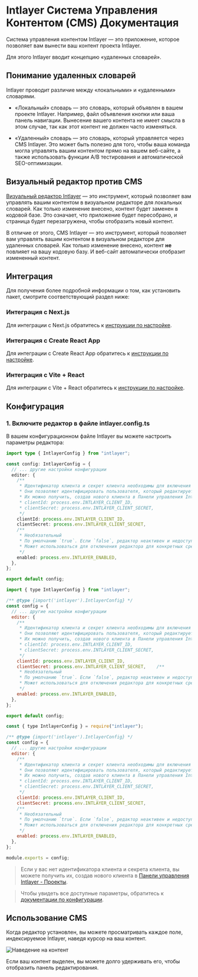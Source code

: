 # Intlayer Система Управления Контентом (CMS) Документация

Система управления контентом Intlayer — это приложение, которое позволяет вам вынести ваш контент проекта Intlayer.

Для этого Intlayer вводит концепцию «удаленных словарей».

## Понимание удаленных словарей

Intlayer проводит различие между «локальными» и «удаленными» словарями.

- «Локальный» словарь — это словарь, который объявлен в вашем проекте Intlayer. Например, файл объявления кнопки или ваша панель навигации. Вынесение вашего контента не имеет смысла в этом случае, так как этот контент не должен часто изменяться.

- «Удаленный» словарь — это словарь, который управляется через CMS Intlayer. Это может быть полезно для того, чтобы ваша команда могла управлять вашим контентом прямо на вашем веб-сайте, а также использовать функции A/B тестирования и автоматической SEO-оптимизации.

## Визуальный редактор против CMS

[Визуальный редактор Intlayer](https://github.com/aymericzip/intlayer/blob/main/docs/ru/intlayer_visual_editor.md) — это инструмент, который позволяет вам управлять вашим контентом в визуальном редакторе для локальных словарей. Как только изменение внесено, контент будет заменен в кодовой базе. Это означает, что приложение будет пересобрано, и страница будет перезагружена, чтобы отобразить новый контент.

В отличие от этого, CMS Intlayer — это инструмент, который позволяет вам управлять вашим контентом в визуальном редакторе для удаленных словарей. Как только изменение внесено, контент **не** повлияет на вашу кодовую базу. И веб-сайт автоматически отобразит измененный контент.

## Интеграция

Для получения более подробной информации о том, как установить пакет, смотрите соответствующий раздел ниже:

### Интеграция с Next.js

Для интеграции с Next.js обратитесь к [инструкции по настройке](https://github.com/aymericzip/intlayer/blob/main/docs/ru/intlayer_with_nextjs_15.md).

### Интеграция с Create React App

Для интеграции с Create React App обратитесь к [инструкции по настройке](https://github.com/aymericzip/intlayer/blob/main/docs/ru/intlayer_with_create_react_app.md).

### Интеграция с Vite + React

Для интеграции с Vite + React обратитесь к [инструкции по настройке](https://github.com/aymericzip/intlayer/blob/main/docs/ru/intlayer_with_vite+react.md).

## Конфигурация

### 1. Включите редактор в файле intlayer.config.ts

В вашем конфигурационном файле Intlayer вы можете настроить параметры редактора:

```typescript fileName="intlayer.config.ts" codeFormat="typescript"
import type { IntlayerConfig } from "intlayer";

const config: IntlayerConfig = {
  // ... другие настройки конфигурации
  editor: {
    /**
     * Идентификатор клиента и секрет клиента необходимы для включения редактора.
     * Они позволяют идентифицировать пользователя, который редактирует контент.
     * Их можно получить, создав нового клиента в Панели управления Intlayer - Проекты (https://intlayer.org/dashboard/projects).
     * clientId: process.env.INTLAYER_CLIENT_ID,
     * clientSecret: process.env.INTLAYER_CLIENT_SECRET,
     */
    clientId: process.env.INTLAYER_CLIENT_ID,
    clientSecret: process.env.INTLAYER_CLIENT_SECRET,
    /**
     * Необязательный
     * По умолчанию `true`. Если `false`, редактор неактивен и недоступен.
     * Может использоваться для отключения редактора для конкретных сред по соображениям безопасности, таких как продакшн.
     */
    enabled: process.env.INTLAYER_ENABLED,
  },
};

export default config;
```

```javascript fileName="intlayer.config.mjs" codeFormat="esm"
import { type IntlayerConfig } from "intlayer";

/** @type {import('intlayer').IntlayerConfig} */
const config = {
  // ... другие настройки конфигурации
  editor: {
    /**
     * Идентификатор клиента и секрет клиента необходимы для включения редактора.
     * Они позволяют идентифицировать пользователя, который редактирует контент.
     * Их можно получить, создав нового клиента в Панели управления Intlayer - Проекты (https://intlayer.org/dashboard/projects).
     * clientId: process.env.INTLAYER_CLIENT_ID,
     * clientSecret: process.env.INTLAYER_CLIENT_SECRET,
     */
    clientId: process.env.INTLAYER_CLIENT_ID,
    clientSecret: process.env.INTLAYER_CLIENT_SECRET,    /**
     * Необязательный
     * По умолчанию `true`. Если `false`, редактор неактивен и недоступен.
     * Может использоваться для отключения редактора для конкретных сред по соображениям безопасности, таких как продакшн.
     */
    enabled: process.env.INTLAYER_ENABLED,
  },
};

export default config;
```

```javascript fileName="intlayer.config.cjs" codeFormat="commonjs"
const { type IntlayerConfig } = require("intlayer");

/** @type {import('intlayer').IntlayerConfig} */
const config = {
  // ... другие настройки конфигурации
  editor: {
    /**
     * Идентификатор клиента и секрет клиента необходимы для включения редактора.
     * Они позволяют идентифицировать пользователя, который редактирует контент.
     * Их можно получить, создав нового клиента в Панели управления Intlayer - Проекты (https://intlayer.org/dashboard/projects).
     * clientId: process.env.INTLAYER_CLIENT_ID,
     * clientSecret: process.env.INTLAYER_CLIENT_SECRET,
     */
    clientId: process.env.INTLAYER_CLIENT_ID,
    clientSecret: process.env.INTLAYER_CLIENT_SECRET,
    /**
     * Необязательный
     * По умолчанию `true`. Если `false`, редактор неактивен и недоступен.
     * Может использоваться для отключения редактора для конкретных сред по соображениям безопасности, таких как продакшн.
     */
    enabled: process.env.INTLAYER_ENABLED,
  },
};

module.exports = config;
```

> Если у вас нет идентификатора клиента и секрета клиента, вы можете получить их, создав нового клиента в [Панели управления Intlayer - Проекты](https://intlayer.org/dashboard/projects).

> Чтобы увидеть все доступные параметры, обратитесь к [документации по конфигурации](https://github.com/aymericzip/intlayer/blob/main/docs/ru/configuration.md).

## Использование CMS

Когда редактор установлен, вы можете просматривать каждое поле, индексируемое Intlayer, наведя курсор на ваш контент.

![Наведение на контент](https://github.com/aymericzip/intlayer/blob/main/docs/assets/intlayer_editor_hover_content.png)

Если ваш контент выделен, вы можете долго удерживать его, чтобы отобразить панель редактирования.
